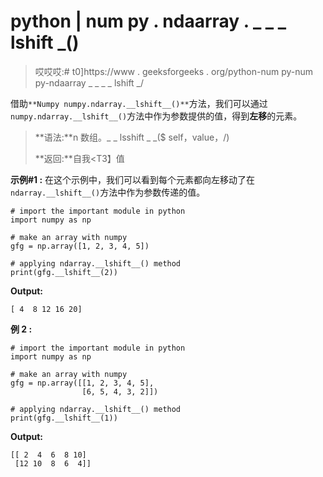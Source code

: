 # python | num py . ndaarray . _ _ _ lshift _()

> 哎哎哎:# t0]https://www . geeksforgeeks . org/python-num py-num py-ndaarray _ _ _ _ lshift _/

借助`**Numpy numpy.ndarray.__lshift__()**`方法，我们可以通过`numpy.ndarray.__lshift__()`方法中作为参数提供的值，得到**左移**的元素。

> **语法:**n 数组。_ _ lsshift _ _($ self，value，/)
> 
> **返回:**自我<T3】值

**示例#1 :**
在这个示例中，我们可以看到每个元素都向左移动了在`ndarray.__lshift__()`方法中作为参数传递的值。

```
# import the important module in python
import numpy as np

# make an array with numpy
gfg = np.array([1, 2, 3, 4, 5])

# applying ndarray.__lshift__() method
print(gfg.__lshift__(2))
```

**Output:**

```
[ 4  8 12 16 20]

```

**例 2 :**

```
# import the important module in python
import numpy as np

# make an array with numpy
gfg = np.array([[1, 2, 3, 4, 5],
                [6, 5, 4, 3, 2]])

# applying ndarray.__lshift__() method
print(gfg.__lshift__(1))
```

**Output:**

```
[[ 2  4  6  8 10]
 [12 10  8  6  4]]

```